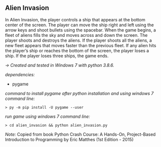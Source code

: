 ## Alien Invasion

In Alien Invasion, the player controls a ship that appears at the bottom center of the screen. The player can move the ship right and left using the arrow keys and shoot bullets using the spacebar. When the game begins, a fleet of aliens fills the sky and moves across and down the screen. The player shoots and destroys the aliens. If the player shoots all the aliens, a new fleet appears that moves faster than the previous fleet. If any alien hits the player’s ship or reaches the bottom of the screen, the player loses a ship. If the player loses three ships, the game ends.

*-> Created and tested in Windows 7 with python 3.8.6.*

*dependencies:*
* pygame

*command to install pygame after python installation and using windows 7 command line:*
```
> py -m pip install -U pygame --user
```

*run game using windows 7 command line:*
```
> cd alien_invasion && python alien_invasion.py
```

*Note:*
Copied from book Python Crash Course: A Hands-On, Project-Based Introduction to Programming by Eric Matthes (1st Edition - 2015)
